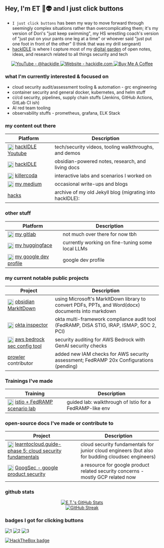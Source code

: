 ## Hey, I'm ET 🧪👽  and I just click buttons

- `I just click buttons` has been my way to move forward through seemingly complex situations rather than overcomplicating them; it's my version of Dori's "just keep swimming", my HS wrestling coach's version of "just put on your pants one leg at a time" or whoever said "just put one foot in front of the other" (I think that was my drill sergeant)
-  [hackIDLE](https://hackidle.com/README) is where I capture most of my [digital garden](https://www.youtube.com/watch?v=ckv_CjyKyZY) of open notes, ideas, and research related to all things security and tech

<p align="center">

  <a href="https://www.youtube.com/@hackidle">
    <img alt="YouTube - @hackidle" src="https://img.shields.io/badge/YouTube-@hackidle-FF0000?style=for-the-badge&logo=youtube&logoColor=white" />
  </a>
  <a href="https://hackidle.com/">
    <img alt="Website - hackidle.com" src="https://img.shields.io/badge/Website-hackidle.com-0b72b9?style=for-the-badge&logo=google-chrome&logoColor=white" />
  </a>
    <a href="https://www.buymeacoffee.com/ethantroy">
    <img alt="Buy Me A Coffee" src="https://img.shields.io/badge/Buy%20Me%20a%20Coffee-donate-FFDD00?style=for-the-badge&logo=buymeacoffee&logoColor=black" />
  </a>
</p>

### what I'm currently interested & focused on

- cloud security audit/assessment tooling & automation - grc engineering
- container security and general docker, kubernetes, and helm stuff
- ci/cd security, pipelines, supply chain stuffs (Jenkins, GitHub Actions, GitLab CI ish)
- AI red team tooling
- observability stuffs - prometheus, grafana, ELK Stack


### my content out there

| Platform                                                                                                                                                                                | Description                                              |
| --------------------------------------------------------------------------------------------------------------------------------------------------------------------------------------- | -------------------------------------------------------- |
| <img alt="YouTube" width="20" height="20" src="https://cdn.simpleicons.org/youtube/FF0000" style="vertical-align:middle;" /> [hackIDLE Youtube](https://www.youtube.com/@hackidle)      | tech/security videos, tooling walkthroughs, and demos    |
| <img alt="Obsidian" width="20" height="20" src="https://cdn.simpleicons.org/obsidian/7C3AED" style="vertical-align:middle;" /> [hackIDLE](https://hackidle.com/)                        | obsidian-powered notes, research, and living docs        |
| <img alt="Kubernetes" width="20" height="20" src="https://cdn.simpleicons.org/kubernetes/326CE5" style="vertical-align:middle;" /> [killercoda](https://killercoda.com/ethanolivertroy) | interactive labs and scenarios I worked on               |
| <img alt="Medium" width="20" height="20" src="https://cdn.simpleicons.org/medium/12100E" style="vertical-align:middle;" /> [my medium](https://medium.com/@ethanolivertroy)             | occasional write-ups and blogs                           |
| [hacks](https://hacks.ethantroy.com/)                                                                                                                                                   | archive of my old Jekyll blog (migrating into hackIDLE): |

### other stuff

| Platform                                                                                                                                                                                | Description                                      |
| --------------------------------------------------------------------------------------------------------------------------------------------------------------------------------------- | ------------------------------------------------ |
| <img alt="GitLab" width="20" height="20" src="https://cdn.simpleicons.org/gitlab/FC6D26" style="vertical-align:middle;" /> [my gitlab](https://gitlab.com/ethanolivertroy)              | not much over there for now tbh                  |
| <img alt="Hugging Face" width="20" height="20" src="https://cdn.simpleicons.org/huggingface" style="vertical-align:middle;" /> [my huggingface](https://huggingface.co/ethanolivertroy) | currently working on fine-tuning some local LLMs |
| <img alt="Google" width="20" height="20" src="https://cdn.simpleicons.org/google/4285F4" style="vertical-align:middle;" /> [my google dev profile](https://g.dev/ethantroy)             | google dev profile                               |

### my current notable public projects

| Project                                                                                                                                                                                                                                               | Description                                                                                        |
| ----------------------------------------------------------------------------------------------------------------------------------------------------------------------------------------------------------------------------------------------------- | -------------------------------------------------------------------------------------------------- |
| <img width="20" height="20" alt="obsidian-icon" src="https://github.com/user-attachments/assets/6daadbf9-b6ed-4b76-a34c-3411b8f57857" style="vertical-align:middle;" /> [obsidian MarkItDown](https://github.com/ethanolivertroy/obsidian-markitdown) | using Microsoft's MarkItDown library to convert PDFs, PPTs, and Word(docx) documents into markdown |
| <img alt="Okta" width="20" height="20" src="https://cdn.simpleicons.org/okta/007DC1" style="vertical-align:middle;" /> [okta inspector](https://github.com/ethanolivertroy/okta-inspector)                                                            | okta multi-framework compliance audit tool (FedRAMP, DISA STIG, IRAP, ISMAP, SOC 2, PCI)           |
| <img alt="AWS Bedrock" width="20" height="20" src="https://github.com/user-attachments/assets/0b2ec338-7b82-40ae-9693-3bb83adf3392" style="vertical-align:middle;" /> [aws bedrock sec config tool](https://github.com/ethanolivertroy/AWS-BedRock-Security-Config-Check)                        | security auditing for AWS Bedrock with GenAI security checks                                       |
| [prowler](https://github.com/prowler-cloud/prowler) contributor                                                                                                                                                                                       | added new IAM checks for AWS security assessment; FedRAMP 20x Configurations (pending)             |

### Trainings I've made

| Training                                                                                                                                                                                                                          | Description                                             |
| --------------------------------------------------------------------------------------------------------------------------------------------------------------------------------------------------------------------------------- | ------------------------------------------------------- |
| <img alt="Istio" width="20" height="20" src="https://cdn.simpleicons.org/istio/466BB0" style="vertical-align:middle;" /> [istio + FedRAMP scenario lab](https://killercoda.com/ethanolivertroy/scenario/istio-fedramp-compliance) | guided lab: walkthrough of Istio for a FedRAMP-like env |

### open-source docs I've made or contribute to

| Project                                                                                                                                                                                                                      | Description                                                                                      |
| ---------------------------------------------------------------------------------------------------------------------------------------------------------------------------------------------------------------------------- | ------------------------------------------------------------------------------------------------ |
| <img alt="Docs" width="20" height="20" src="https://cdn.simpleicons.org/readthedocs/8CA1AF" style="vertical-align:middle;" /> [learntocloud.guide- phase 5: cloud security fundamentals](https://learntocloud.guide/phase5/) | cloud security fundamentals for junior cloud engineers (but also for budding cloudsec engineers) |
| <img alt="Google Cloud" width="20" height="20" src="https://cdn.simpleicons.org/googlecloud/4285F4" style="vertical-align:middle;" /> [GoogSec - google product security](https://hackidle.github.io/Goog-Sec/)              | a resource for google product related security concerns - mostly GCP related now                 |

### github stats

<p align="center">
  <a href="https://github.com/anuraghazra/github-readme-stats">
    <img alt="E.T.'s GitHub Stats" src="https://github-readme-stats.vercel.app/api?username=ethanolivertroy&show_icons=true&theme=catppuccin_mocha" />
  </a>
  <br/>
  <a href="https://git.io/streak-stats">
    <img alt="GitHub Streak" src="https://streak-stats.demolab.com?user=ethanolivertroy&theme=catppuccin-mocha&hide_border=true" />
  </a>
  
</p>

### badges I got for clicking buttons

![1](https://github.com/user-attachments/assets/c9932529-2d61-4dc4-96b1-9d3c5e263c85)
![2](https://github.com/user-attachments/assets/f9aada99-27e5-43f6-84fe-a8fdf8f63508)
![3](https://github.com/user-attachments/assets/7a8173f4-6269-4bdb-9dc6-aca195dfe169)

<a href="https://app.hackthebox.com/profile/339226"><img alt="HackTheBox badge" src="https://www.hackthebox.com/badge/image/339226"></a>




